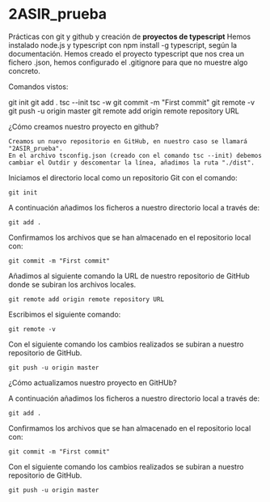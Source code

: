 # 2ASIR_prueba
Prácticas con git y github y creación de **proyectos de typescript**
Hemos instalado node.js y typescript con npm install -g typescript, según la documentación.
Hemos creado el proyecto typescript que nos crea un fichero .json, hemos configurado el .gitignore para que no muestre algo concreto.

Comandos vistos:

git init
git add .
tsc --init
tsc -w
git commit -m "First commit"
git remote -v
git push -u origin master
git remote add origin remote repository URL

¿Cómo creamos nuestro proyecto en github?

    Creamos un nuevo repositorio en GitHub, en nuestro caso se llamará "2ASIR_prueba".
    En el archivo tsconfig.json (creado con el comando tsc --init) debemos cambiar el Outdir y descomentar la línea, añadimos la ruta "./dist".

Iniciamos el directorio local como un repositorio Git con el comando:

    git init

A continuación añadimos los ficheros a nuestro directorio local a través de:

    git add .

Confirmamos los archivos que se han almacenado en el repositorio local con:

    git commit -m "First commit"

Añadimos al siguiente comando la URL de nuestro repositorio de GitHub donde se subiran los archivos locales.

    git remote add origin remote repository URL

Escribimos el siguiente comando:

    git remote -v

Con el siguiente comando los cambios realizados se subiran a nuestro repositorio de GitHub.

    git push -u origin master

¿Cómo actualizamos nuestro proyecto en GitHUb?

A continuación añadimos los ficheros a nuestro directorio local a través de:

    git add .

Confirmamos los archivos que se han almacenado en el repositorio local con:

    git commit -m "First commit"

Con el siguiente comando los cambios realizados se subiran a nuestro repositorio de GitHub.

    git push -u origin master